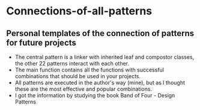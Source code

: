 # Connections-of-all-patterns
Personal  templates of the connection of patterns for future projects
----------------------
- The central pattern is a linker with inherited leaf and compostor classes, the other 22 patterns interact with each other. 
- The main function contains all the functions with successful combinations that should be used in your projects. 
- All patterns are executed in the author's way (mine), but as I thought these are the most effective and popular combinations.
- I got the information by studying the book Band of Four - Design Patterns
